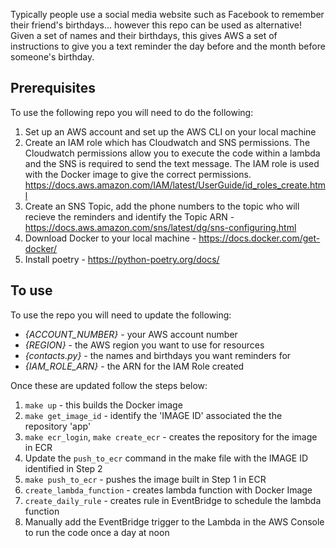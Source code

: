 Typically people use a social media website such as Facebook to remember their friend's birthdays... however this repo can be used as alternative! Given a set of names and their birthdays, this gives AWS a set of instructions to give you a text reminder the day before and the month before someone's birthday. 

## Prerequisites

To use the following repo you will need to do the following:

1) Set up an AWS account and set up the AWS CLI on your local machine 
2) Create an IAM role which has Cloudwatch and SNS permissions. The Cloudwatch permissions allow you to execute the code within a lambda and the SNS is required to send the text message. The IAM role is used with the Docker image to give the correct permissions. https://docs.aws.amazon.com/IAM/latest/UserGuide/id_roles_create.html 
3) Create an SNS Topic, add the phone numbers to the topic who will recieve the reminders and identify the Topic ARN - https://docs.aws.amazon.com/sns/latest/dg/sns-configuring.html
4) Download Docker to your local machine - https://docs.docker.com/get-docker/ 
5) Install poetry - https://python-poetry.org/docs/

## To use

To use the repo you will need to update the following:

- *{ACCOUNT_NUMBER}* - your AWS account number
- *{REGION}* - the AWS region you want to use for resources
- *{contacts.py}* - the names and birthdays you want reminders for
- *{IAM_ROLE_ARN}* - the ARN for the IAM Role created 

Once these are updated follow the steps below:

1) `make up` - this builds the Docker image
2) `make get_image_id` - identify the 'IMAGE ID' associated the the repository 'app'
3) `make ecr_login`, `make create_ecr` - creates the repository for the image in ECR
4) Update the `push_to_ecr` command in the make file with the IMAGE ID identified in Step 2
5) `make push_to_ecr` - pushes the image built in Step 1 in ECR
6) `create_lambda_function` - creates lambda function with Docker Image
7) `create_daily_rule` - creates rule in EventBridge to schedule the lambda function
8)  Manually add the EventBridge trigger to the Lambda in the AWS Console to run the code once a day at noon